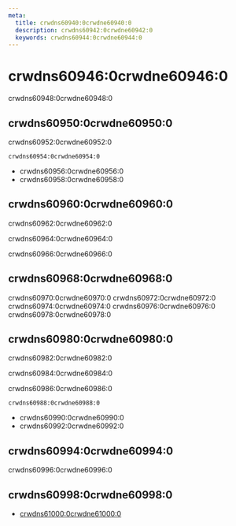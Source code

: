 ```yaml
---
meta:
  title: crwdns60940:0crwdne60940:0
  description: crwdns60942:0crwdne60942:0
  keywords: crwdns60944:0crwdne60944:0
---
```


# crwdns60946:0crwdne60946:0
crwdns60948:0crwdne60948:0

<entry-ad />

## crwdns60950:0crwdne60950:0
crwdns60952:0crwdne60952:0

`crwdns60954:0crwdne60954:0`
- crwdns60956:0crwdne60956:0
- crwdns60958:0crwdne60958:0


## crwdns60960:0crwdne60960:0
crwdns60962:0crwdne60962:0

  crwdns60964:0crwdne60964:0

  crwdns60966:0crwdne60966:0

## crwdns60968:0crwdne60968:0
crwdns60970:0crwdne60970:0
<alert type="success">crwdns60972:0crwdne60972:0</alert>
<alert type="info">crwdns60974:0crwdne60974:0</alert>
<alert type="warning">crwdns60976:0crwdne60976:0</alert>
<alert type="error">crwdns60978:0crwdne60978:0</alert>

## crwdns60980:0crwdne60980:0
crwdns60982:0crwdne60982:0

  crwdns60984:0crwdne60984:0

  crwdns60986:0crwdne60986:0

  `crwdns60988:0crwdne60988:0`
  - crwdns60990:0crwdne60990:0
  - crwdns60992:0crwdne60992:0

## crwdns60994:0crwdne60994:0
crwdns60996:0crwdne60996:0

## crwdns60998:0crwdne60998:0
  - [crwdns61000:0crwdne61000:0]()

<doc-footer />
